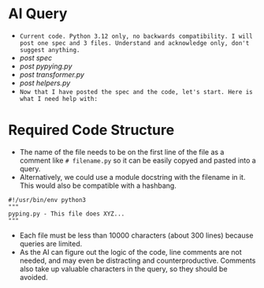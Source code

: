 # AI Query

* `Current code. Python 3.12 only, no backwards compatibility. I will post one spec and 3 files. Understand and acknowledge only, don't suggest anything.`
* *post spec*
* *post pypying.py*
* *post transformer.py*
* *post helpers.py*
* `Now that I have posted the spec and the code, let's start. Here is what I need help with:`


# Required Code Structure

* The name of the file needs to be on the first line of the file as a comment like `# filename.py`
so it can be easily copyed and pasted into a query.
* Alternatively, we could use a module docstring with the filename in it. This would also be compatible with a hashbang.
```
#!/usr/bin/env python3
"""
pyping.py - This file does XYZ...
"""
```
* Each file must be less than 10000 characters (about 300 lines) because queries are limited.
* As the AI can figure out the logic of the code, line comments are not needed, and may even be distracting and counterproductive. Comments also
take up valuable characters in the query, so they should be avoided.

